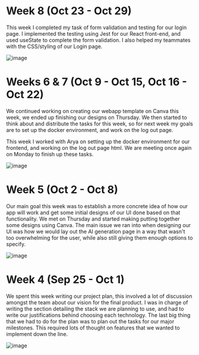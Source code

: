 # Week 8 (Oct 23 - Oct 29)
This week I completed my task of form validation and testing for our login page. I implemented the testing using Jest for our React front-end, and used useState to complete the form validation. I also helped my teammates with the CSS/styling of our Login page. 

![image](https://github.com/COSC-499-W2023/year-long-project-team-11/assets/41003728/469673bd-fbb3-4699-8028-c741575e3e5c)


# Weeks 6 & 7 (Oct 9 - Oct 15, Oct 16 - Oct 22)
We continued working on creating our webapp template on Canva this week, we ended up finishing our designs on Thursday. We then started to think about and distribute the tasks for this week, so for next week my goals are to set up the docker environment, and work on the log out page. 

This week I worked with Arya on setting up the docker environment for our frontend, and working on the log out page html. We are meeting once again on Monday to finish up these tasks. 

![image](https://github.com/COSC-499-W2023/year-long-project-team-11/assets/41003728/dc74192c-2336-4421-8679-8eeeaaa9f89f)


# Week 5 (Oct 2 - Oct 8)
Our main goal this week was to establish a more concrete idea of how our app will work and get some initial designs of our UI done based on that functionality. We met on Thursday and started making putting together some designs using Canva. The main issue we ran into when designing our UI was how we would lay out the AI generation page in a way that wasn't too overwhelming for the user, while also still giving them enough options to specify. 

![image](https://github.com/COSC-499-W2023/year-long-project-team-11/assets/41003728/3a568fd2-bc1e-49c1-b463-c0ebd9cab1ec)


# Week 4 (Sep 25 - Oct 1)
We spent this week writing our project plan, this involved a lot of discussion amongst the team about our vision for the final product. I was in charge of writing the section detailing the stack we are planning to use, and had to write our justifications behind choosing each technology. The last big thing that we had to do for the plan was to plan out the tasks for our major milestones. This required lots of thought on features that we wanted to implement down the line.  

![image](https://github.com/COSC-499-W2023/year-long-project-team-11/assets/41003728/e9b6d98b-35b4-4ab6-91e7-d72b8d9348c0)
